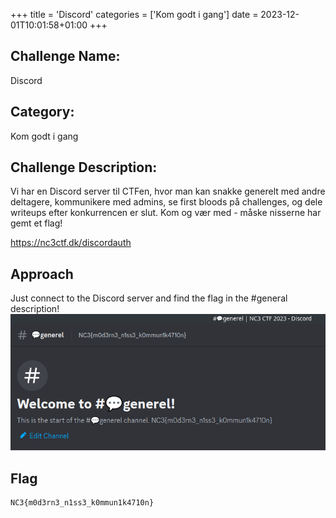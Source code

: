 +++
title = 'Discord'
categories = ['Kom godt i gang']
date = 2023-12-01T10:01:58+01:00
+++

## Challenge Name:

Discord

## Category:

Kom godt i gang

## Challenge Description:

Vi har en Discord server til CTFen, hvor man kan snakke generelt med andre deltagere, kommunikere med admins, se first bloods på challenges, og dele writeups efter konkurrencen er slut. Kom og vær med - måske nisserne har gemt et flag!

https://nc3ctf.dk/discordauth

## Approach

Just connect to the Discord server and find the flag in the #general description!
![Discord flag](discord.png)

## Flag

```text
NC3{m0d3rn3_n1ss3_k0mmun1k4710n}
```

